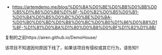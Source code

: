 * https://artemdemo.me/blog/%D0%BA%D0%BE%D0%BB%D0%BB%D0%B5%D1%86%D0%B8%D1%8F-%D0%B2%D0%B5%D0%B1-%D0%B4%D0%B5%D0%BC%D0%BE%D0%BA-%D0%B0%D0%BD%D0%B8%D0%BC%D0%B0%D1%86%D0%B8%D1%8F-%D1%81%D0%BA%D1%80%D0%B8%D0%BF%D1%82%D1%8B/


复制的之前https://airen.github.io/DemoHouse/

该项目不知道因何原因下线了，如果该项目有侵权或其它行为，请告知!!
